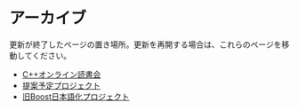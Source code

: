 # アーカイブ

更新が終了したページの置き場所。更新を再開する場合は、これらのページを移動してください。

- [C++オンライン読書会](/archive/cpp_online_reading.md)
- [提案予定プロジェクト](/archive/propose.md)
- [旧Boost日本語化プロジェクト](/archive/boost_docs.md)


